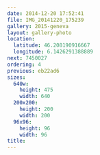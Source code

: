 ```yaml
---
date: 2014-12-20 17:52:41
file: IMG_20141220_175239
gallery: 2015-geneva
layout: gallery-photo
location:
  latitude: 46.208190916667
  longitude: 6.1426291388889
next: 7450027
ordering: 4
previous: eb22ad6
sizes:
  640w:
    height: 475
    width: 640
  200x200:
    height: 200
    width: 200
  96x96:
    height: 96
    width: 96
title: 
---
```

